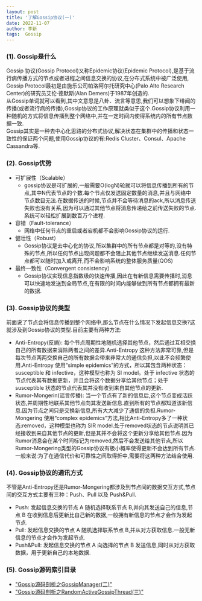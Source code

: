 ```yaml
---
layout: post
title: '了解Gossip协议(一)' 
date: 2022-11-07
author: 李新
tags:  Gossip
---
```



### (1). Gossip是什么
Gossip 协议(Gossip Protocol)又称Epidemic协议(Epidemic Protocol),是基于流行病传播方式的节点或者进程之间信息交换的协议,在分布式系统中被广泛使用,
Gossip Protocol最初是由施乐公司帕洛阿尔托研究中心(Palo Alto Research Center)的研究员艾伦·德默斯(Alan Demers)于1987年创造的.  
从Gossip单词就可以看到,其中文意思是八卦、流言等意思,我们可以想象下绯闻的传播(或者流行病的传播),Gossip协议的工作原理就类似于这个.Gossip协议利用一种随机的方式将信息传播到整个网络中,并在一定时间内使得系统内的所有节点数据一致.   
Gossip其实是一种去中心化思路的分布式协议,解决状态在集群中的传播和状态一致性的保证两个问题,使用Gossip协议的有:Redis Cluster、Consul、Apache Cassandra等. 
### (2). Gossip优势
+ 可扩展性（Scalable）
  - gossip协议是可扩展的,一般需要O(logN)轮就可以将信息传播到所有的节点,其中N代表节点的个数.每个节点仅发送固定数量的消息,并且与网络中节点数目无法.在数据传送的时候,节点并不会等待消息的ack,所以消息传送失败也没有关系,因为可以通过其他节点将消息传递给之前传送失败的节点.系统可以轻松扩展到数百万个进程.
+ 容错（Fault-tolerance）
  - 网络中任何节点的重启或者宕机都不会影响Gossip协议的运行.
+ 健壮性（Robust）
  - Gossip协议是去中心化的协议,所以集群中的所有节点都是对等的,没有特殊的节点,所以任何节点出现问题都不会阻止其他节点继续发送消息.任何节点都可以随时加入或离开,而不会影响系统的整体服务质量(QOS)
+ 最终一致性（Convergent consistency）
  - Gossip协议实现信息指数级的快速传播,因此在有新信息需要传播时,消息可以快速地发送到全局节点,在有限的时间内能够做到所有节点都拥有最新的数据. 

### (3). Gossip协议的类型
前面说了节点会将信息传播到整个网络中,那么节点在什么情况下发起信息交换?这就涉及到Gossip协议的类型.目前主要有两种方法: 
+ Anti-Entropy(反熵): 每个节点周期性地随机选择其他节点，然后通过互相交换自己的所有数据来消除两者之间的差异.Anti-Entropy 这种方法非常可靠,但是每次节点两两交换自己的所有数据会带来非常大的通信负担,以此不会频繁使用.Anti-Entropy 使用“simple epidemics”的方式，所以其包含两种状态：susceptible 和 infective，这种模型也称为 SI model。处于 infective 状态的节点代表其有数据更新，并且会将这个数据分享给其他节点；处于 susceptible 状态的节点代表其并没有收到来自其他节点的更新. 
+ Rumor-Mongerin(谣言传播): 当一个节点有了新的信息后,这个节点变成活跃状态,并周期性地联系其他节点向其发送新信息.直到所有的节点都知道该新信息.因为节点之间只是交换新信息,所有大大减少了通信的负担.Rumor-Mongering 使用“complex epidemics”方法,相比Anti-Entropy多了一种状态:removed，这种模型也称为 SIR model.处于removed状态的节点说明其已经接收到来自其他节点的更新,但是其并不会将这个更新分享给其他节点.因为Rumor消息会在某个时间标记为removed,然后不会发送给其他节点,所以Rumor-Mongering类型的Gossip协议有极小概率使得更新不会达到所有节点.一般来说:为了在通信代价和可靠性之间取得折中,需要将这两种方法结合使用. 

### (4). Gossip协议的通讯方式
不管是Anti-Entropy还是Rumor-Mongering都涉及到节点间的数据交互方式,节点间的交互方式主要有三种：Push、Pull 以及 Push&Pull.
+ Push: 发起信息交换的节点 A 随机选择联系节点 B,并向其发送自己的信息,节点 B 在收到信息后更新比自己新的数据,一般拥有新信息的节点才会作为发起节点.   
+ Pull: 发起信息交换的节点 A 随机选择联系节点 B,并从对方获取信息.一般无新信息的节点才会作为发起节点.   
+ Push&Pull: 发起信息交换的节点 A 向选择的节点 B 发送信息,同时从对方获取数据，用于更新自己的本地数据.   

### (5). Gossip源码索引目录
+ ["Gossip源码剖析之GossipManager(二)"](/2022/11/07/Gossip-GossipManager.html)   
+ ["Gossip源码剖析之RandomActiveGossipThread(三)"](/2022/11/07/Gossip-RandomActiveGossipThread.html)  
